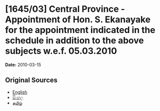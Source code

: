 # [1645/03] Central Province - Appointment of Hon. S. Ekanayake for the appointment indicated in the schedule in addition to the above subjects w.e.f. 05.03.2010

**Date:** 2010-03-15

## Original Sources

- [English](https://documents.gov.lk/view/extra-gazettes/2010/3/1645-03_E.pdf)
- [සිංහල](https://documents.gov.lk/view/extra-gazettes/2010/3/1645-03_S.pdf)
- [தமிழ்](https://documents.gov.lk/view/extra-gazettes/2010/3/1645-03_T.pdf)
